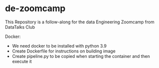 # de-zoomcamp
This Repository is a follow-along for the data Engineering Zoomcamp from DataTalks Club

Docker:
- We need docker to be installed with python 3.9
- Create Dockerfile for instructions on building image
- Create pipeline.py to be copied when starting the container and then execute it
